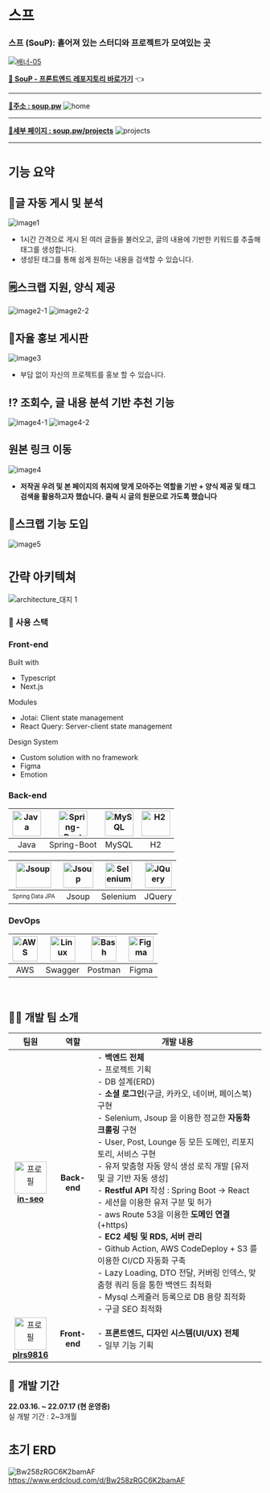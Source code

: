 <h1>스프</h1>
<h3>스프 (SouP): 흩어져 있는 스터디와 프로젝트가 모여있는 곳</h3>

[![배너-05](https://user-images.githubusercontent.com/94730032/177748360-33b02f88-e191-439d-a250-3a0e952ab5fd.jpg)](https://soup.pw)

[**🔗 SouP - 프론트엔드 레포지토리 바로가기**](https://github.com/plrs9816/soup-frontend/) 👈

<hr>

**[🔗주소 : soup.pw](https://soup.pw)**
![home](https://user-images.githubusercontent.com/94730032/180217883-243b428a-d5c7-404b-9857-333511a807de.gif)

<hr>

**[🔗세부 페이지 : soup.pw/projects](https://soup.pw/projects)**
![projects](https://user-images.githubusercontent.com/94730032/180216226-d1541e8f-124d-44f1-ba79-a54936e0ec5b.gif)

<hr>

# <small>기능 요약</small>

## 🚀글 자동 게시 및 분석

![image1](https://s3.us-west-2.amazonaws.com/secure.notion-static.com/0b77c66c-872c-4b87-a296-46e6467d53e8/Untitled.png?X-Amz-Algorithm=AWS4-HMAC-SHA256&X-Amz-Content-Sha256=UNSIGNED-PAYLOAD&X-Amz-Credential=AKIAT73L2G45EIPT3X45%2F20220721%2Fus-west-2%2Fs3%2Faws4_request&X-Amz-Date=20220721T132337Z&X-Amz-Expires=86400&X-Amz-Signature=7cea0f33e6f9b31e2d05c54389a1c1893a8851da58a2bdcf283b3c01b7556d31&X-Amz-SignedHeaders=host&response-content-disposition=filename%20%3D%22Untitled.png%22&x-id=GetObject)

- 1시간 간격으로 게시 된 여러 글들을 불러오고, 글의 내용에 기반한 키워드를 추출해 태그를 생성합니다.
- 생성된 태그를 통해 쉽게 원하는 내용을 검색할 수 있습니다.

## 🗒️스크랩 지원, 양식 제공

![image2-1](https://s3.us-west-2.amazonaws.com/secure.notion-static.com/34f559b6-f0bc-4cc1-9421-23c8aafbee5e/Untitled.png?X-Amz-Algorithm=AWS4-HMAC-SHA256&X-Amz-Content-Sha256=UNSIGNED-PAYLOAD&X-Amz-Credential=AKIAT73L2G45EIPT3X45%2F20220721%2Fus-west-2%2Fs3%2Faws4_request&X-Amz-Date=20220721T133145Z&X-Amz-Expires=86400&X-Amz-Signature=728a6db0b17f48237fae46f3b11a8fdc1395971b52ad953379226ad43c7abd72&X-Amz-SignedHeaders=host&response-content-disposition=filename%20%3D%22Untitled.png%22&x-id=GetObject)
![image2-2](https://s3.us-west-2.amazonaws.com/secure.notion-static.com/d96fa690-19d9-4a84-9d89-b0904cec1951/Untitled.png?X-Amz-Algorithm=AWS4-HMAC-SHA256&X-Amz-Content-Sha256=UNSIGNED-PAYLOAD&X-Amz-Credential=AKIAT73L2G45EIPT3X45%2F20220721%2Fus-west-2%2Fs3%2Faws4_request&X-Amz-Date=20220721T132920Z&X-Amz-Expires=86400&X-Amz-Signature=925fa7bec87c90713cc9da7ae514d46c21ba8fced1b8cf61bb6e1a9696b29d04&X-Amz-SignedHeaders=host&response-content-disposition=filename%20%3D%22Untitled.png%22&x-id=GetObject)

## 📢자율 홍보 게시판

![image3](https://s3.us-west-2.amazonaws.com/secure.notion-static.com/6c2b5188-5b7b-4e39-b113-017492f82cd0/Untitled.png?X-Amz-Algorithm=AWS4-HMAC-SHA256&X-Amz-Content-Sha256=UNSIGNED-PAYLOAD&X-Amz-Credential=AKIAT73L2G45EIPT3X45%2F20220721%2Fus-west-2%2Fs3%2Faws4_request&X-Amz-Date=20220721T132736Z&X-Amz-Expires=86400&X-Amz-Signature=57fad5aa455cb9939ded1f1c55bda39c9d7b1c9f339127ff9ed7059309b325b8&X-Amz-SignedHeaders=host&response-content-disposition=filename%20%3D%22Untitled.png%22&x-id=GetObject)

- 부담 없이 자신의 프로젝트를 홍보 할 수 있습니다.

## ⁉️ 조회수, 글 내용 분석 기반 추천 기능

![image4-1](https://s3.us-west-2.amazonaws.com/secure.notion-static.com/2c708d98-0d08-457d-8781-aa1fef3cc121/Untitled.png?X-Amz-Algorithm=AWS4-HMAC-SHA256&X-Amz-Content-Sha256=UNSIGNED-PAYLOAD&X-Amz-Credential=AKIAT73L2G45EIPT3X45%2F20220721%2Fus-west-2%2Fs3%2Faws4_request&X-Amz-Date=20220721T133316Z&X-Amz-Expires=86400&X-Amz-Signature=55c1df7c47cbed414f7eb6da4e3932359f4b4e1c6fd99c2c7ade0722681f70eb&X-Amz-SignedHeaders=host&response-content-disposition=filename%20%3D%22Untitled.png%22&x-id=GetObject)
![image4-2](https://s3.us-west-2.amazonaws.com/secure.notion-static.com/7fe5dcdf-8853-44f4-bcc3-8b840b33eb0d/Untitled.png?X-Amz-Algorithm=AWS4-HMAC-SHA256&X-Amz-Content-Sha256=UNSIGNED-PAYLOAD&X-Amz-Credential=AKIAT73L2G45EIPT3X45%2F20220721%2Fus-west-2%2Fs3%2Faws4_request&X-Amz-Date=20220721T134345Z&X-Amz-Expires=86400&X-Amz-Signature=a6e40ffa442261ae0d3978ebfab961e1676cbac3c5e7fc4248ce2ef2162a8897&X-Amz-SignedHeaders=host&response-content-disposition=filename%20%3D%22Untitled.png%22&x-id=GetObject)

## 원본 링크 이동

![image4](https://s3.us-west-2.amazonaws.com/secure.notion-static.com/f236199e-40c8-4330-a11a-d04fc84bf144/Untitled.png?X-Amz-Algorithm=AWS4-HMAC-SHA256&X-Amz-Content-Sha256=UNSIGNED-PAYLOAD&X-Amz-Credential=AKIAT73L2G45EIPT3X45%2F20220721%2Fus-west-2%2Fs3%2Faws4_request&X-Amz-Date=20220721T133416Z&X-Amz-Expires=86400&X-Amz-Signature=728fefbec4b1ef075ce68d632ba327a74f78bc3e03966ed7f39f250bc70cd1fc&X-Amz-SignedHeaders=host&response-content-disposition=filename%20%3D%22Untitled.png%22&x-id=GetObject)

- **저작권 우려 및 본 페이지의 취지에 맞게 모아주는 역할을 기반 + 양식 제공 및 태그 검색을 활용하고자 했습니다. 클릭 시 글의 원문으로 가도록 했습니다**

## 📝스크랩 기능 도입

![image5](https://s3.us-west-2.amazonaws.com/secure.notion-static.com/581283db-b633-44b4-850b-e9f9ab42fad2/Untitled.png?X-Amz-Algorithm=AWS4-HMAC-SHA256&X-Amz-Content-Sha256=UNSIGNED-PAYLOAD&X-Amz-Credential=AKIAT73L2G45EIPT3X45%2F20220721%2Fus-west-2%2Fs3%2Faws4_request&X-Amz-Date=20220721T133458Z&X-Amz-Expires=86400&X-Amz-Signature=891876f96bbb2e1cf245a61ba2ae6d391ed19bfe2dceb0c30bcc6f056ce91a58&X-Amz-SignedHeaders=host&response-content-disposition=filename%20%3D%22Untitled.png%22&x-id=GetObject)

# <small>간략 아키텍쳐</small>

![architecture_대지 1](https://user-images.githubusercontent.com/94730032/180914096-5269518b-386e-49d6-82c5-df239f8f5f2a.jpg)

### 📜 사용 스택

### **Front-end**

Built with

- Typescript
- Next.js

Modules

- Jotai: Client state management
- React Query: Server-client state management

Design System

- Custom solution with no framework
- Figma
- Emotion

### **Back-end**

| <img src="https://profilinator.rishav.dev/skills-assets/java-original-wordmark.svg" alt="Java" width="57px" height="50px" /> | <img src="https://www.seekpng.com/png/full/8-80775_spring-logo-png-transparent-spring-java.png" alt="Spring-Boot" width="57px" height="50px" /> | <img src="https://profilinator.rishav.dev/skills-assets/mysql-original-wordmark.svg" alt="MySQL" width="57px" height="50px" /> | <img src="https://www.h2database.com/html/images/h2-logo-2.png" alt="H2" width="57px" height="50px" /> |
| :--------------------------------------------------------------------------------------------------------------------------: | :---------------------------------------------------------------------------------------------------------------------------------------------: | :----------------------------------------------------------------------------------------------------------------------------: | :----------------------------------------------------------------------------------------------------: |
|                                                             Java                                                             |                                                                   Spring-Boot                                                                   |                                                             MySQL                                                              |                                                   H2                                                   |

| <img src="https://velog.velcdn.com/images/do-hoon/post/02577821-7565-47ad-8cdf-9e5a764e0ce5/image.png" alt="Jsoup" width="70px" height="50px" /> | <img src="https://cdn.javacodeexamples.com/wp-content/uploads/Jsoup.png" alt="Jsoup" width="60px" height="50px" /> | <img src="https://blog.kakaocdn.net/dn/cQujw2/btqG6dk3tIB/Ho2Ur3C7I1RFIVkAI7pGHK/img.png" alt="Selenium" width="53px" height="50px" /> | <img src="https://profilinator.rishav.dev/skills-assets/jquery.png" alt="JQuery" width="53px" height="50px" /> |
| :----------------------------------------------------------------------------------------------------------------------------------------------: | :----------------------------------------------------------------------------------------------------------------: | :------------------------------------------------------------------------------------------------------------------------------------: | :------------------------------------------------------------------------------------------------------------: |
|                                                 <small><small> Spring Data JPA </small></small>                                                  |                                                       Jsoup                                                        |                                                                Selenium                                                                |                                                     JQuery                                                     |

### **DevOps**

| <img src="https://pbs.twimg.com/profile_images/1351702967561252865/aXfcETIt_400x400.jpg" alt="AWS" width="50px" height="50px" /> | <img src="https://camo.githubusercontent.com/b7d19c6289de6da371364af3194a90808029893ee5b6a3d0e48d048fa66fc848/68747470733a2f2f75706c6f61642e77696b696d656469612e6f72672f77696b6970656469612f636f6d6d6f6e732f612f61622f537761676765722d6c6f676f2e706e67" alt="Linux" width="50px" height="50px" /> | <img src="https://res.cloudinary.com/postman/image/upload/t_team_logo/v1629869194/team/2893aede23f01bfcbd2319326bc96a6ed0524eba759745ed6d73405a3a8b67a8" alt="Bash" width="50px" height="50px" /> | <img src="https://profilinator.rishav.dev/skills-assets/figma-icon.svg" alt="Figma" width="50px" height="50px" /> |
| :------------------------------------------------------------------------------------------------------------------------------: | :-----------------------------------------------------------------------------------------------------------------------------------------------------------------------------------------------------------------------------------------------------------------------------------------------: | :-----------------------------------------------------------------------------------------------------------------------------------------------------------------------------------------------: | :---------------------------------------------------------------------------------------------------------------: |
|                                                               AWS                                                                |                                                                                                                                              Swagger                                                                                                                                              |                                                                                              Postman                                                                                              |                                                       Figma                                                       |

<br />

## 🧑‍🧑 개발 팀 소개

|                                                                                    팀원                                                                                    |          역할          | <div align="center">개발 내용<div>                                                                                                                                                                                                                                                                                                                                                                                                                                                                                                                                                                                                                                                                                                         |
| :------------------------------------------------------------------------------------------------------------------------------------------------------------------------: | :--------------------: | :----------------------------------------------------------------------------------------------------------------------------------------------------------------------------------------------------------------------------------------------------------------------------------------------------------------------------------------------------------------------------------------------------------------------------------------------------------------------------------------------------------------------------------------------------------------------------------------------------------------------------------------------------------------------------------------------------------------------------------------- |
|   <a href="https://github.com/in-seo" target="_blank"><img src="https://avatars.githubusercontent.com/u/94730032?v=4" width="64px" alt="프로필" /><br/><b>in-seo</b></a>   | <b>Back-end</b><br />  | - <b>백엔드 전체</b><br/> - 프로젝트 기획 <br>- DB 설계(ERD)<br>- <b>소셜 로그인</b>(구글, 카카오, 네이버, 페이스북) 구현<br>- Selenium, Jsoup 을 이용한 정교한 <b>자동화 크롤링</b> 구현<br>- User, Post, Lounge 등 모든 도메인, 리포지토리, 서비스 구현<br>- 유저 맞춤형 자동 양식 생성 로직 개발 [유저 및 글 기반 자동 생성]<br>- <b>Restful API</b> 작성 : Spring Boot -> React<br>- 세션을 이용한 유저 구분 및 허가<br>- aws Route 53을 이용한 <b>도메인 연결</b>(+https)<br>- <b>EC2 세팅 및 RDS, 서버 관리</b><br>- Github Action, AWS CodeDeploy + S3 를 이용한 CI/CD 자동화 구축<br>- Lazy Loading, DTO 전달, 커버링 인덱스, 맞춤형 쿼리 등을 통한 백엔드 최적화<br>- Mysql 스케쥴러 등록으로 DB 용량 최적화<br>- 구글 SEO 최적화 |
| <a href="https://github.com/plrs9816" target="_blank"><img src="https://avatars.githubusercontent.com/u/61955474?v=4" width="64px" alt="프로필" /><br/><b>plrs9816</b></a> | <b>Front-end</b><br /> | - <b>프론트엔드, 디자인 시스템(UI/UX) 전체</b> <br/> - 일부 기능 기획                                                                                                                                                                                                                                                                                                                                                                                                                                                                                                                                                                                                                                                                      |

## 📅 개발 기간

<strong>22.03.16. ~ 22.07.17 (현 운영중)</strong><br>
실 개발 기간 : 2~3개월

# <small>초기 ERD</small>

![Bw258zRGC6K2bamAF](https://user-images.githubusercontent.com/94730032/170948911-3a90aaee-8768-43c7-b26b-77f7d8ba15e7.png)
https://www.erdcloud.com/d/Bw258zRGC6K2bamAF
